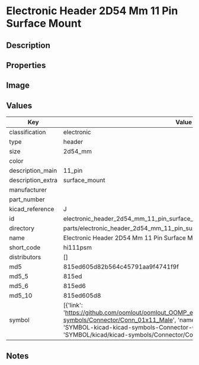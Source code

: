# Electronic Header 2D54 Mm 11 Pin Surface Mount

## Description

## Properties


## Image


## Values

| Key | Value |
| --- | --- |
| classification | electronic |
| type | header |
| size | 2d54_mm |
| color |  |
| description_main | 11_pin |
| description_extra | surface_mount |
| manufacturer |  |
| part_number |  |
| kicad_reference | J |
| id | electronic_header_2d54_mm_11_pin_surface_mount |
| directory | parts/electronic_header_2d54_mm_11_pin_surface_mount |
| name | Electronic Header 2D54 Mm 11 Pin Surface Mount |
| short_code | hi111psm |
| distributors | [] |
| md5 | 815ed605d82b564c45791aa9f4741f9f |
| md5_5 | 815ed |
| md5_6 | 815ed6 |
| md5_10 | 815ed605d8 |
| symbol | [{'link': 'https://github.com/oomlout/oomlout_OOMP_eda_V2/tree/main/SYMBOL/kicad/kicad-symbols/Connector/Conn_01x11_Male', 'name': 'Connector : Conn_01x11_Male', 'id': 'SYMBOL-kicad-kicad-symbols-Connector-Conn_01x11_Male', 'directory': 'SYMBOL/kicad/kicad-symbols/Connector/Conn_01x11_Male/'}] |

## Notes

